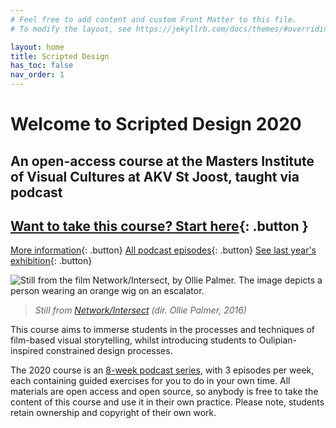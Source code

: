 ```yaml
---
# Feel free to add content and custom Front Matter to this file.
# To modify the layout, see https://jekyllrb.com/docs/themes/#overriding-theme-defaults

layout: home
title: Scripted Design
has_toc: false
nav_order: 1
---
```



# Welcome to Scripted Design 2020

## An open-access course at the Masters Institute of Visual Cultures at AKV St Joost, taught via podcast

## [Want to take this course? Start here](/2020/classes/w00e00){: .button } 

[More information](/2020/about#course-overview){: .button}    [All podcast episodes](/2020/classes/){: .button}   [See last year's exhibition](/2019/exhibition){: .button}

<div class="img-wrapper">
<img src="/assets/net-int1.jpg" alt="Still from the film Network/Intersect, by Ollie Palmer. The image depicts a person wearing an orange wig on an escalator.">
</div>

> *Still from [Network/Intersect](https://olliepalmer.com/network-intersect) (dir. Ollie Palmer, 2016)*

This course aims to immerse students in the processes and techniques of film-based visual storytelling, whilst introducing students to Oulipian-inspired constrained design processes.

The 2020 course is an [8-week podcast series](/2020/classes), with 3 episodes per week, each containing guided exercises for you to do in your own time. All materials are open access and open source, so anybody is free to take the content of this course and use it in their own practice. Please note, students retain ownership and copyright of their own work.
